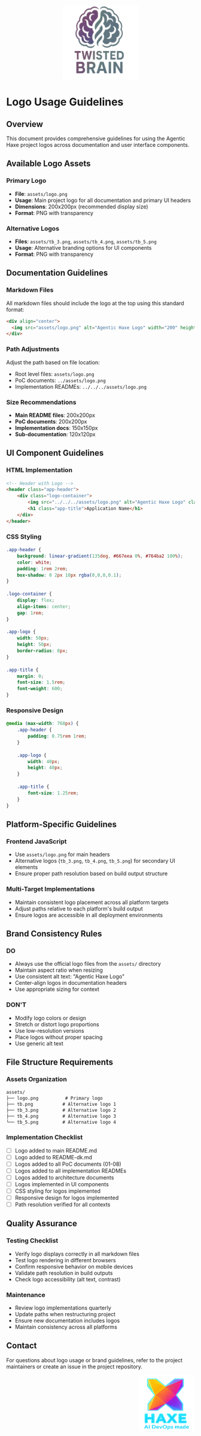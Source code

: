 <div align="center">
  <img src="../assets/tb.png" alt="Agentic Haxe Logo" width="200" height="200">
</div>

# Logo Usage Guidelines

## Overview
This document provides comprehensive guidelines for using the Agentic Haxe project logos across documentation and user interface components.

## Available Logo Assets

### Primary Logo
- **File**: `assets/logo.png`
- **Usage**: Main project logo for all documentation and primary UI headers
- **Dimensions**: 200x200px (recommended display size)
- **Format**: PNG with transparency

### Alternative Logos
- **Files**: `assets/tb_3.png`, `assets/tb_4.png`, `assets/tb_5.png`
- **Usage**: Alternative branding options for UI components
- **Format**: PNG with transparency

## Documentation Guidelines

### Markdown Files
All markdown files should include the logo at the top using this standard format:

```markdown
<div align="center">
  <img src="assets/logo.png" alt="Agentic Haxe Logo" width="200" height="200">
</div>
```

### Path Adjustments
Adjust the path based on file location:
- Root level files: `assets/logo.png`
- PoC documents: `../assets/logo.png`
- Implementation READMEs: `../../../assets/logo.png`

### Size Recommendations
- **Main README files**: 200x200px
- **PoC documents**: 200x200px
- **Implementation docs**: 150x150px
- **Sub-documentation**: 120x120px

## UI Component Guidelines

### HTML Implementation
```html
<!-- Header with Logo -->
<header class="app-header">
    <div class="logo-container">
        <img src="../../../assets/logo.png" alt="Agentic Haxe Logo" class="app-logo">
        <h1 class="app-title">Application Name</h1>
    </div>
</header>
```

### CSS Styling
```css
.app-header {
    background: linear-gradient(135deg, #667eea 0%, #764ba2 100%);
    color: white;
    padding: 1rem 2rem;
    box-shadow: 0 2px 10px rgba(0,0,0,0.1);
}

.logo-container {
    display: flex;
    align-items: center;
    gap: 1rem;
}

.app-logo {
    width: 50px;
    height: 50px;
    border-radius: 8px;
}

.app-title {
    margin: 0;
    font-size: 1.5rem;
    font-weight: 600;
}
```

### Responsive Design
```css
@media (max-width: 768px) {
    .app-header {
        padding: 0.75rem 1rem;
    }
    
    .app-logo {
        width: 40px;
        height: 40px;
    }
    
    .app-title {
        font-size: 1.25rem;
    }
}
```

## Platform-Specific Guidelines

### Frontend JavaScript
- Use `assets/logo.png` for main headers
- Alternative logos (`tb_3.png`, `tb_4.png`, `tb_5.png`) for secondary UI elements
- Ensure proper path resolution based on build output structure

### Multi-Target Implementations
- Maintain consistent logo placement across all platform targets
- Adjust paths relative to each platform's build output
- Ensure logos are accessible in all deployment environments

## Brand Consistency Rules

### DO
- Always use the official logo files from the `assets/` directory
- Maintain aspect ratio when resizing
- Use consistent alt text: "Agentic Haxe Logo"
- Center-align logos in documentation headers
- Use appropriate sizing for context

### DON'T
- Modify logo colors or design
- Stretch or distort logo proportions
- Use low-resolution versions
- Place logos without proper spacing
- Use generic alt text

## File Structure Requirements

### Assets Organization
```
assets/
├── logo.png          # Primary logo
├── tb.png           # Alternative logo 1
├── tb_3.png         # Alternative logo 2
├── tb_4.png         # Alternative logo 3
└── tb_5.png         # Alternative logo 4
```

### Implementation Checklist
- [ ] Logo added to main README.md
- [ ] Logo added to README-dk.md
- [ ] Logos added to all PoC documents (01-08)
- [ ] Logos added to all implementation READMEs
- [ ] Logos added to architecture documents
- [ ] Logos implemented in UI components
- [ ] CSS styling for logos implemented
- [ ] Responsive design for logos implemented
- [ ] Path resolution verified for all contexts

## Quality Assurance

### Testing Checklist
- Verify logo displays correctly in all markdown files
- Test logo rendering in different browsers
- Confirm responsive behavior on mobile devices
- Validate path resolution in build outputs
- Check logo accessibility (alt text, contrast)

### Maintenance
- Review logo implementations quarterly
- Update paths when restructuring project
- Ensure new documentation includes logos
- Maintain consistency across all platforms

## Contact
For questions about logo usage or brand guidelines, refer to the project maintainers or create an issue in the project repository.

<div align="right">
  <img src="../assets/hdevm.png" alt="HDevelop & M" width="150" height="150">
</div>
